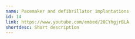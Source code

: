 ```yaml
---
name: Pacemaker and defibrillator implantations
id: 14
link: https://www.youtube.com/embed/28CYhgjrBLA
shortdesc: Short description
---
```

